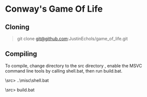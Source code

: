 # Conway's Game Of Life

## Cloning
> git clone git@github.com:JustinEchols/game\_of\_life.git

## Compiling
To compile, change directory to the src directory , enable the MSVC command line tools by calling shell.bat, then run build.bat. 

\src> ..\misc\shell.bat

\src> build.bat
